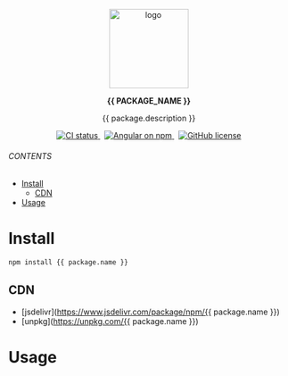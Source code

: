 <br><br>
<p align="center">
    <img src="https://raw.githubusercontent.com/master-style/package/document/images/logo-and-text.svg" alt="logo" width="142">
</p>
<p align="center">
    <b>{{ PACKAGE_NAME }}</b>
</p>
<p align="center">{{ package.description }}</p>
<p align="center">
<a href="https://circleci.com/gh/{{ ORG_NAME }}/workflows/{{ PACKAGE_NAME }}/tree/main">
<img src="https://img.shields.io/circleci/build/github/{{ ORG_NAME }}/{{ PACKAGE_NAME }}/main.svg?logo=circleci&logoColor=fff&label=CircleCI" alt="CI status" />
</a>&nbsp;
<a href="https://www.npmjs.com/{{ package.name }}">
<img src="https://img.shields.io/npm/v/{{ package.name }}.svg?logo=npm&logoColor=fff&label=NPM+package&color=limegreen" alt="Angular on npm" />
</a>&nbsp;
<a href="https://github.com/{{ ORG_NAME }}/{{ PACKAGE_NAME }}/blob/main/LICENSE"><img alt="GitHub license" src="https://img.shields.io/github/license/{{ ORG_NAME }}/{{ PACKAGE_NAME }}"></a>
</p>

###### CONTENTS
- [Install](#install)
  - [CDN](#cdn)
- [Usage](#usage)

# Install
```sh
npm install {{ package.name }}
```
## CDN
- [jsdelivr](https://www.jsdelivr.com/package/npm/{{ package.name }})
- [unpkg](https://unpkg.com/{{ package.name }})

# Usage